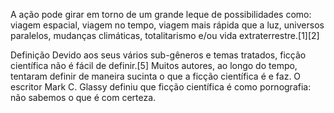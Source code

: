 A ação pode girar em torno de um grande leque de possibilidades como: viagem espacial, viagem no tempo, viagem mais rápida que a luz, universos paralelos, mudanças climáticas, totalitarismo e/ou vida extraterrestre.[1][2]

Definição
Devido aos seus vários sub-gêneros e temas tratados, ficção científica não é fácil de definir.[5] Muitos autores, ao longo do tempo, tentaram definir de maneira sucinta o que a ficção científica é e faz. O escritor Mark C. Glassy definiu que ficção científica é como pornografia: não sabemos o que é com certeza.

